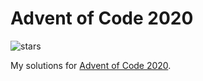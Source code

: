 # Advent of Code 2020

![stars](https://progress-bar.dev/4/?scale=50&title=stars&suffix=/50 "stars")

My solutions for [Advent of Code 2020](https://adventofcode.com/2020).
